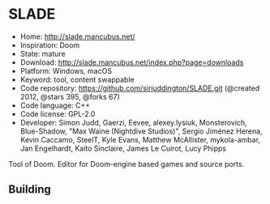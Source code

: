 # SLADE

- Home: http://slade.mancubus.net/
- Inspiration: Doom
- State: mature
- Download: http://slade.mancubus.net/index.php?page=downloads
- Platform: Windows, macOS
- Keyword: tool, content swappable
- Code repository: https://github.com/sirjuddington/SLADE.git (@created 2012, @stars 395, @forks 67)
- Code language: C++
- Code license: GPL-2.0
- Developer: Simon Judd, Gaerzi, Eevee, alexey.lysiuk, Monsterovich, Blue-Shadow, "Max Waine (Nightdive Studios)", Sergio Jiménez Herena, Kevin Caccamo, SteelT, Kyle Evans, Matthew McAllister, mykola-ambar, Jan Engelhardt, Kaito Sinclaire, James Le Cuirot, Lucy Phipps

Tool of Doom.
Editor for Doom-engine based games and source ports.

## Building
